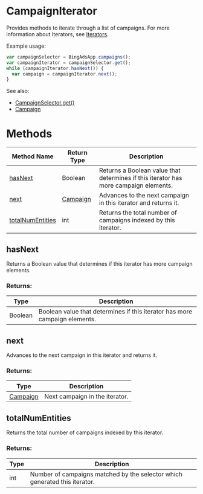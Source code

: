 # CampaignIterator
Provides methods to iterate through a list of campaigns. For more information about Iterators, see [Iterators](../concepts/iterators).

Example usage:
```javascript
var campaignSelector = BingAdsApp.campaigns();
var campaignIterator = campaignSelector.get();
while (campaignIterator.hasNext()) {
  var campaign = campaignIterator.next();
}
```

See also:
- [CampaignSelector.get()](./CampaignSelector#get)
- [Campaign](./Campaign)

# Methods
|Method Name|Return Type|Description|
|-|-|-
[hasNext](#hasnext)|Boolean|Returns a Boolean value that determines if this iterator has more campaign elements.
[next](#next)|[Campaign](./Campaign)|Advances to the next campaign in this iterator and returns it.
[totalNumEntities](#totalnumentities)|int|Returns the total number of campaigns indexed by this iterator.

## <a name="hasnext"></a>hasNext
Returns a Boolean value that determines if this iterator has more campaign elements.

### Returns:
|Type|Description|
|-|-
Boolean|Boolean value that determines if this iterator has more campaign elements.

## <a name="next"></a>next
Advances to the next campaign in this iterator and returns it.

### Returns:
|Type|Description|
|-|-
[Campaign](./Campaign)|Next campaign in the iterator.

## <a name="totalnumentities"></a>totalNumEntities
Returns the total number of campaigns indexed by this iterator. 

### Returns:
|Type|Description|
|-|-
int|Number of campaigns matched by the selector which generated this iterator.


